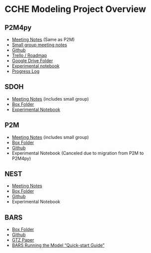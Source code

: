 # CCHE Modeling Project Overview

## P2M4py
- [Meeting Notes](https://docs.google.com/document/d/1C5nz3TNKu7zm_yNRSkqlMUElOzt0tzvq9zXx0_m_QAk/edit#) (Same as P2M)
- [Small group meeting notes](https://docs.google.com/document/d/1jlW-A54vX7gBymFH1PsKfIKP_ze3yytQOUJIj-tycJg/edit#heading=h.lmdw739kbg6v)
- [Github](https://github.com/UChicago-CCHE-Modeling/p2m4py)
- [Trello / Roadmap](https://trello.com/b/RA9tMvMg/p2m4py-roadmap)
- [Google Drive Folder](https://drive.google.com/drive/u/0/folders/1YINU88DH4hJfCe-jsEv3y89Qvbo7QMLn)
- [Experimental notebook](https://docs.google.com/document/d/1hhenwS_Z_tgQPALh0L-3RyqQ5Cle8_O9DVPfCxtDqTo/edit?usp=sharing)
- [Progress Log](https://docs.google.com/document/d/18HVnTeyzqKbrlu_hW2uz-rzVTYxg-GWUu1MnJgGFEBo/edit#)


## SDOH
- [Meeting Notes](https://docs.google.com/document/d/1zJcygcWHdcd4nFizzrd4KwV2nuMK5_G27pLTuKvuM_8/edit) (includes small group)
- [Box Folder](https://uchicago.box.com/s/19dgsahy9gcz3v2z5pipslaph6z4v3qi)
- [Experimental Notebook](https://docs.google.com/document/d/1dHKAHPoDThYU4zKtcfgHoDs1VsIywVf4Gt-Q0_X2vCU/edit?usp=sharing)

## P2M
- [Meeting Notes](https://docs.google.com/document/d/1C5nz3TNKu7zm_yNRSkqlMUElOzt0tzvq9zXx0_m_QAk/edit#heading=h.fuq2v14b6qxg) (includes small group)
- [Box Folder](https://uchicago.app.box.com/folder/48561258186)
- [Github](https://github.com/jozik/p2m)
- Experimental Notebook (Canceled due to migration from P2M to P2M4py)

## NEST
- [Meeting Notes](https://docs.google.com/document/d/1AGcQA698_RBl_SwUjHqYB8LMIqmMyg_ArE3IpD6CH38/edit#heading=h.3m87vzbsz1a0)
- [Box Folder](https://uchicago.box.com/s/n7mj0oz7borxldj5j1c9lp39ev723skd)
- [Github](https://github.com/jozik/p2m/tree/hiv+syphilis)
- Experimental Notebook

## BARS
- [Box Folder](https://uchicago.box.com/s/jiulksk22cv85afxby1rhvt5gcqtos13)
- [Github](https://github.com/khanna7/BARS)
- [GTZ Paper](https://www.ncbi.nlm.nih.gov/pmc/articles/PMC6760326/)
- [BARS Running the Model “Quick-start Guide”](https://docs.google.com/document/d/1XHhmn8uwgCQpVK7l9bDTPfvhAGCgga9TL3oxlQopxsM/edit?usp=sharing) 
